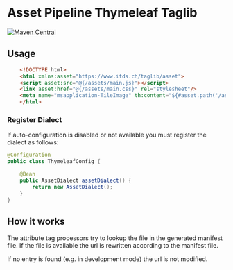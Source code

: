 # Asset Pipeline Thymeleaf Taglib

[![Maven Central](https://img.shields.io/maven-central/v/ch.itds.taglib/asset-pipeline-thymeleaf-taglib)](https://search.maven.org/remote_content?g=ch.itds.taglib&a=asset-pipeline-thymeleaf-taglib&v=LATEST)

## Usage

```html
    <!DOCTYPE html>
    <html xmlns:asset="https://www.itds.ch/taglib/asset">
    <script asset:src="@{/assets/main.js}"></script>
    <link asset:href="@{/assets/main.css}" rel="stylesheet"/>
    <meta name="msapplication-TileImage" th:content="${#asset.path('/assets/favicons/mstile-144x144.png')}"/>
    </html>
```

### Register Dialect

If auto-configuration is disabled or not available you must register the dialect as follows:

```java
@Configuration
public class ThymeleafConfig {

    @Bean
    public AssetDialect assetDialect() {
        return new AssetDialect();
    }
}
```


## How it works

The attribute tag processors try to lookup the file in the generated manifest file. If the file is available the url is rewritten according to the manifest file.

If no entry is found (e.g. in development mode) the url is not modified.

